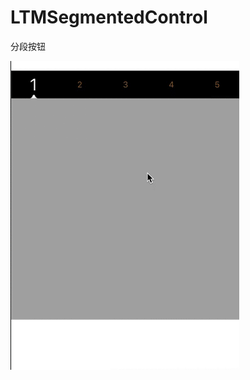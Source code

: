 # LTMSegmentedControl
分段按钮

![image](https://github.com/Les-Trois-Mousquetaires/LTMSegmentedControl/blob/master/tutorial.gif)
